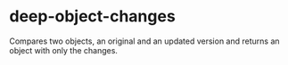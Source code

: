 # deep-object-changes
Compares two objects, an original and an updated version and returns an object with only the changes.
